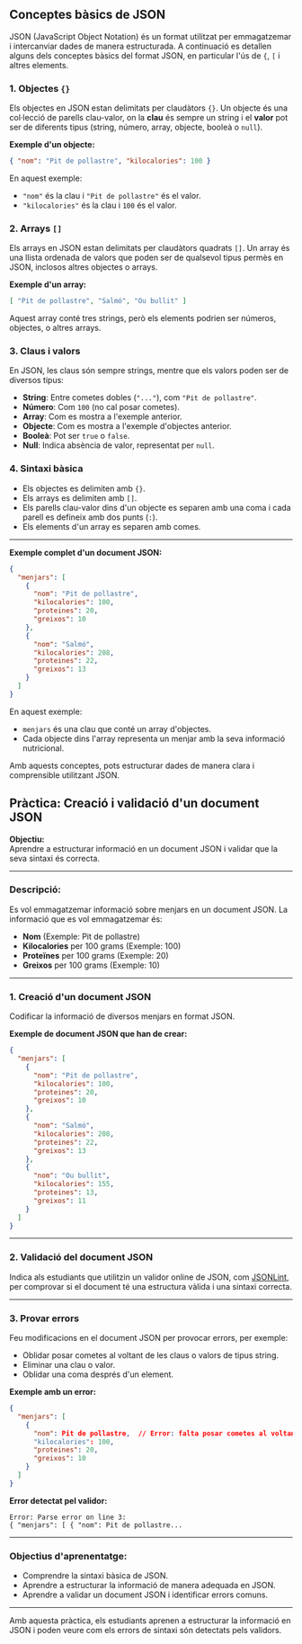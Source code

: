 ## Conceptes bàsics de JSON

JSON (JavaScript Object Notation) és un format utilitzat per emmagatzemar i intercanviar dades de manera estructurada. A continuació es detallen alguns dels conceptes bàsics del format JSON, en particular l'ús de `{`, `[` i altres elements.

### 1. **Objectes `{}`**
Els objectes en JSON estan delimitats per claudàtors `{}`. Un objecte és una col·lecció de parells clau-valor, on la **clau** és sempre un string i el **valor** pot ser de diferents tipus (string, número, array, objecte, booleà o `null`).

**Exemple d'un objecte:**
```json
{ "nom": "Pit de pollastre", "kilocalories": 100 }
```

En aquest exemple:
- `"nom"` és la clau i `"Pit de pollastre"` és el valor.
- `"kilocalories"` és la clau i `100` és el valor.

### 2. **Arrays `[]`**
Els arrays en JSON estan delimitats per claudàtors quadrats `[]`. Un array és una llista ordenada de valors que poden ser de qualsevol tipus permès en JSON, inclosos altres objectes o arrays.

**Exemple d'un array:**
```json
[ "Pit de pollastre", "Salmó", "Ou bullit" ]
```

Aquest array conté tres strings, però els elements podrien ser números, objectes, o altres arrays.

### 3. **Claus i valors**
En JSON, les claus són sempre strings, mentre que els valors poden ser de diversos tipus:
- **String**: Entre cometes dobles (`"..."`), com `"Pit de pollastre"`.
- **Número**: Com `100` (no cal posar cometes).
- **Array**: Com es mostra a l'exemple anterior.
- **Objecte**: Com es mostra a l'exemple d'objectes anterior.
- **Booleà**: Pot ser `true` o `false`.
- **Null**: Indica absència de valor, representat per `null`.

### 4. **Sintaxi bàsica**
- Els objectes es delimiten amb `{}`.
- Els arrays es delimiten amb `[]`.
- Els parells clau-valor dins d'un objecte es separen amb una coma i cada parell es defineix amb dos punts (`:`).
- Els elements d'un array es separen amb comes.

---

**Exemple complet d'un document JSON:**

```json
{
  "menjars": [
    {
      "nom": "Pit de pollastre",
      "kilocalories": 100,
      "proteines": 20,
      "greixos": 10
    },
    {
      "nom": "Salmó",
      "kilocalories": 208,
      "proteines": 22,
      "greixos": 13
    }
  ]
}
```

En aquest exemple:
- `menjars` és una clau que conté un array d'objectes.
- Cada objecte dins l'array representa un menjar amb la seva informació nutricional.

Amb aquests conceptes, pots estructurar dades de manera clara i comprensible utilitzant JSON.



## Pràctica: Creació i validació d'un document JSON

**Objectiu:**  
Aprendre a estructurar informació en un document JSON i validar que la seva sintaxi és correcta.

---

### Descripció:

Es vol emmagatzemar informació sobre menjars en un document JSON. La informació que es vol emmagatzemar és:

* **Nom** (Exemple: Pit de pollastre)
* **Kilocalories** per 100 grams (Exemple: 100)
* **Proteïnes** per 100 grams (Exemple: 20)
* **Greixos** per 100 grams (Exemple: 10)

---

### 1. Creació d'un document JSON

Codificar la informació de diversos menjars en format JSON. 

**Exemple de document JSON que han de crear:**

```json
{
  "menjars": [
    {
      "nom": "Pit de pollastre",
      "kilocalories": 100,
      "proteines": 20,
      "greixos": 10
    },
    {
      "nom": "Salmó",
      "kilocalories": 208,
      "proteines": 22,
      "greixos": 13
    },
    {
      "nom": "Ou bullit",
      "kilocalories": 155,
      "proteines": 13,
      "greixos": 11
    }
  ]
}
```

---

### 2. Validació del document JSON

Indica als estudiants que utilitzin un validor online de JSON, com [JSONLint](https://jsonlint.com/), per comprovar si el document té una estructura vàlida i una sintaxi correcta.

---

### 3. Provar errors

Feu modificacions en el document JSON per provocar errors, per exemple:

- Oblidar posar cometes al voltant de les claus o valors de tipus string.
- Eliminar una clau o valor.
- Oblidar una coma després d'un element.

**Exemple amb un error:**

```json
{
  "menjars": [
    {
      "nom": Pit de pollastre,  // Error: falta posar cometes al voltant del valor "Pit de pollastre"
      "kilocalories": 100,
      "proteines": 20,
      "greixos": 10
    }
  ]
}
```


**Error detectat pel validor:**

```
Error: Parse error on line 3: 
{ "menjars": [ { "nom": Pit de pollastre...
```

---

### **Objectius d'aprenentatge:**
- Comprendre la sintaxi bàsica de JSON.
- Aprendre a estructurar la informació de manera adequada en JSON.
- Aprendre a validar un document JSON i identificar errors comuns.

---

Amb aquesta pràctica, els estudiants aprenen a estructurar la informació en JSON i poden veure com els errors de sintaxi són detectats pels validors.
